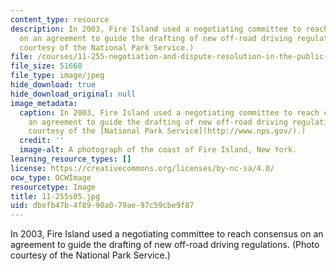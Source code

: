 ```yaml
---
content_type: resource
description: In 2003, Fire Island used a negotiating committee to reach consensus
  on an agreement to guide the drafting of new off-road driving regulations. (Photo
  courtesy of the National Park Service.)
file: /courses/11-255-negotiation-and-dispute-resolution-in-the-public-sector-spring-2005/dbefb47b4f8990a079ae97c59cbe9f87_11-255s05.jpg
file_size: 51668
file_type: image/jpeg
hide_download: true
hide_download_original: null
image_metadata:
  caption: In 2003, Fire Island used a negotiating committee to reach consensus on
    an agreement to guide the drafting of new off-road driving regulations. (Photo
    courtesy of the [National Park Service](http://www.nps.gov/).)
  credit: ''
  image-alt: A photograph of the coast of Fire Island, New York.
learning_resource_types: []
license: https://creativecommons.org/licenses/by-nc-sa/4.0/
ocw_type: OCWImage
resourcetype: Image
title: 11-255s05.jpg
uid: dbefb47b-4f89-90a0-79ae-97c59cbe9f87
---
```

In 2003, Fire Island used a negotiating committee to reach consensus on an agreement to guide the drafting of new off-road driving regulations. (Photo courtesy of the National Park Service.)